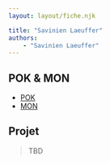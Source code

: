 ```yaml
---
layout: layout/fiche.njk

title: "Savinien Laeuffer"
authors:
    - "Savinien Laeuffer"
---
```


## POK & MON

* [POK](./pok)
* [MON](./mon)

## Projet

> TBD
